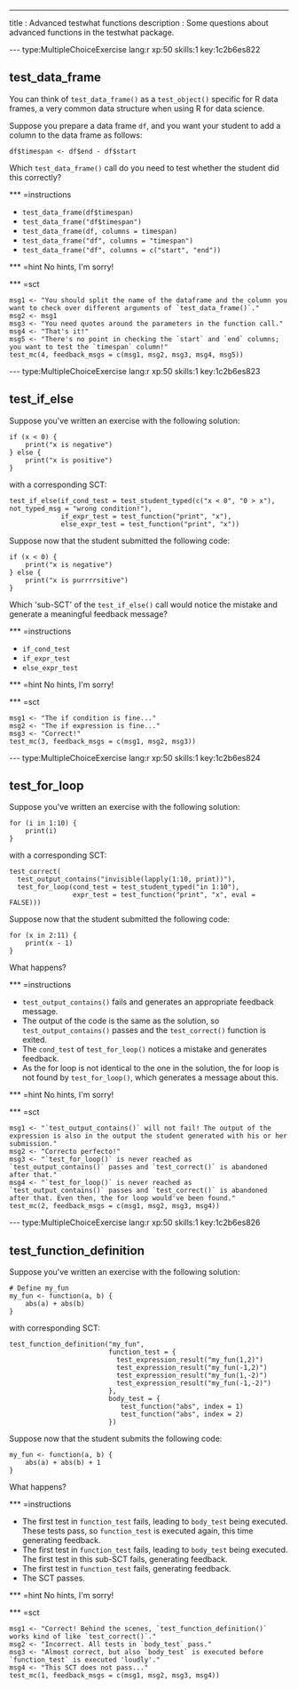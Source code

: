 ---
title       : Advanced testwhat functions
description : Some questions about advanced functions in the testwhat package.

--- type:MultipleChoiceExercise lang:r xp:50 skills:1 key:1c2b6es822
## test_data_frame

You can think of `test_data_frame()` as a `test_object()` specific for R data frames, a very common data structure when using R for data science.

Suppose you prepare a data frame `df`, and you want your student to add a column to the data frame as follows:

```
df$timespan <- df$end - df$start
```

Which `test_data_frame()` call do you need to test whether the student did this correctly?


*** =instructions
- `test_data_frame(df$timespan)`
- `test_data_frame("df$timespan")`
- `test_data_frame(df, columns = timespan)`
- `test_data_frame("df", columns = "timespan")`
- `test_data_frame("df", columns = c("start", "end"))`

*** =hint
No hints, I'm sorry!

*** =sct
```{r}
msg1 <- "You should split the name of the dataframe and the column you want to check over different arguments of `test_data_frame()`."
msg2 <- msg1
msg3 <- "You need quotes around the parameters in the function call."
msg4 <- "That's it!"
msg5 <- "There's no point in checking the `start` and `end` columns; you want to test the `timespan` column!"
test_mc(4, feedback_msgs = c(msg1, msg2, msg3, msg4, msg5))
```


--- type:MultipleChoiceExercise lang:r xp:50 skills:1 key:1c2b6es823
## test_if_else

Suppose you've written an exercise with the following solution:

```
if (x < 0) {
	print("x is negative")
} else {
	print("x is positive")
}
```

with a corresponding SCT:

```
test_if_else(if_cond_test = test_student_typed(c("x < 0", "0 > x"), not_typed_msg = "wrong condition!"),
             if_expr_test = test_function("print", "x"),
             else_expr_test = test_function("print", "x"))
```

Suppose now that the student submitted the following code:

```
if (x < 0) {
	print("x is negative")
} else {
	print("x is purrrrsitive")
}
```

Which 'sub-SCT' of the `test_if_else()` call would notice the mistake and generate a meaningful feedback message?

*** =instructions
- `if_cond_test`
- `if_expr_test`
- `else_expr_test`

*** =hint
No hints, I'm sorry!

*** =sct
```{r}
msg1 <- "The if condition is fine..."
msg2 <- "The if expression is fine..."
msg3 <- "Correct!"
test_mc(3, feedback_msgs = c(msg1, msg2, msg3))
```


--- type:MultipleChoiceExercise lang:r xp:50 skills:1 key:1c2b6es824
## test_for_loop

Suppose you've written an exercise with the following solution:

```
for (i in 1:10) {
	print(i)
}
```

with a corresponding SCT:

```
test_correct(
  test_output_contains("invisible(lapply(1:10, print))"),
  test_for_loop(cond_test = test_student_typed("in 1:10"),
                expr_test = test_function("print", "x", eval = FALSE)))
```

Suppose now that the student submitted the following code:

```
for (x in 2:11) {
	print(x - 1)	
}
```

What happens?

*** =instructions
- `test_output_contains()` fails and generates an appropriate feedback message.
- The output of the code is the same as the solution, so `test_output_contains()` passes and the `test_correct()` function is exited.
- The `cond_test` of `test_for_loop()` notices a mistake and generates feedback.
- As the for loop is not identical to the one in the solution, the for loop is not found by `test_for_loop()`, which generates a message about this.

*** =hint
No hints, I'm sorry!

*** =sct
```{r}
msg1 <- "`test_output_contains()` will not fail! The output of the expression is also in the output the student generated with his or her submission."
msg2 <- "Correcto perfecto!"
msg3 <- "`test_for_loop()` is never reached as `test_output_contains()` passes and `test_correct()` is abandoned after that."
msg4 <- "`test_for_loop()` is never reached as `test_output_contains()` passes and `test_correct()` is abandoned after that. Even then, the for loop would've been found."
test_mc(2, feedback_msgs = c(msg1, msg2, msg3, msg4))
```

--- type:MultipleChoiceExercise lang:r xp:50 skills:1 key:1c2b6es826
## test_function_definition

Suppose you've written an exercise with the following solution:

```
# Define my_fun
my_fun <- function(a, b) {
	abs(a) + abs(b)
}
```

with corresponding SCT:

```
test_function_definition("my_fun",
                         function_test = {
                           test_expression_result("my_fun(1,2)")
                           test_expression_result("my_fun(-1,2)")
                           test_expression_result("my_fun(1,-2)")
                           test_expression_result("my_fun(-1,-2)")
                         },
                         body_test = {
                           	test_function("abs", index = 1)
                            test_function("abs", index = 2)
                         })
```

Suppose now that the student submits the following code:

```
my_fun <- function(a, b) {
	abs(a) + abs(b) + 1
}
```

What happens?

*** =instructions
- The first test in `function_test` fails, leading to `body_test` being executed. These tests pass, so `function_test` is executed again, this time generating feedback.
- The first test in `function_test` fails, leading to `body_test` being executed. The first test in this sub-SCT fails, generating feedback.
- The first test in `function_test` fails, generating feedback.
- The SCT passes.

*** =hint
No hints, I'm sorry!

*** =sct
```{r}
msg1 <- "Correct! Behind the scenes, `test_function_definition()` works kind of like `test_correct()`."
msg2 <- "Incorrect. All tests in `body_test` pass."
msg3 <- "Almost correct, but also `body_test` is executed before `function_test` is executed 'loudly'."
msg4 <- "This SCT does not pass..."
test_mc(1, feedback_msgs = c(msg1, msg2, msg3, msg4))
```
